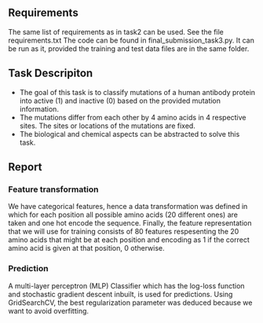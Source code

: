 ## Requirements
The same list of requirements as in task2 can be used. See the file requirements.txt
The code can be found in final_submission_task3.py. It can be run as it, provided the training and test data files are in the same folder.

## Task Descripiton
- The goal of this task is to classify mutations of a human antibody protein into active (1) and inactive (0) based on the provided mutation information.
- The mutations differ from each other by 4 amino acids in 4 respective sites. The sites or locations of the mutations are fixed.
- The biological and chemical aspects can be abstracted to solve this task.

## Report
### Feature transformation
We have categorical features, hence a data transformation was defined in which for each position all possible amino acids (20 different ones) are taken and one hot encode the sequence.
Finally, the feature representation that we will use for training consists of 80 features respesenting the 20 amino acids that might be at each position and encoding as 1 if the correct amino acid is given at that position, 0 otherwise.
### Prediction
A multi-layer perceptron (MLP) Classifier which has the log-loss function and stochastic gradient descent inbuilt, is used for predictions.
Using GridSearchCV, the best regularization parameter was deduced because we want to avoid overfitting.
